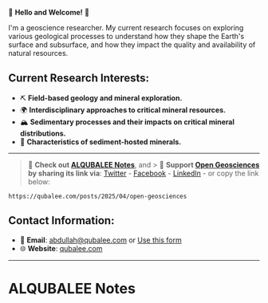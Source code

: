 🌟 **Hello and Welcome!** 🌟

I'm a geoscience researcher. My current research focuses on exploring various geological processes to understand how they shape the Earth's surface and subsurface, and how they impact the quality and availability of natural resources.

## **Current Research Interests**:

- ⛏️ **Field-based geology and mineral exploration.**
- 🌍 **Interdisciplinary approaches to critical mineral resources.**
- 🏔️ **Sedimentary processes and their impacts on critical mineral distributions.**
- 💎 **Characteristics of sediment-hosted minerals.**

____
> 📝 **Check out [ALQUBALEE Notes](https://qubalee.com/)**, and > 🙌 **Support [Open Geosciences](https://qubalee.com/posts/2025/04/open-geosciences) by sharing its link via**:  [Twitter](https://twitter.com/share?url=https://qubalee.com/posts/2025/04/open-geosciences) - [Facebook](https://www.facebook.com/sharer/sharer.php?u=https://qubalee.com/posts/2025/04/open-geosciences) - [LinkedIn](https://www.linkedin.com/sharing/share-offsite/?url=https://qubalee.com/posts/2025/04/open-geosciences) - or copy the link below:
```copy
https://qubalee.com/posts/2025/04/open-geosciences
```
## **Contact Information**:

- 📧 **Email**: [abdullah@qubalee.com](mailto:abdullah@qubalee.com) or [Use this form](https://qubalee.com/about/#contact-me)
- 🌐 **Website**: [qubalee.com](http://qubalee.com)

____



# ALQUBALEE Notes
<!-- BLOG-POST-LIST:START -->
<!-- BLOG-POST-LIST:END -->
